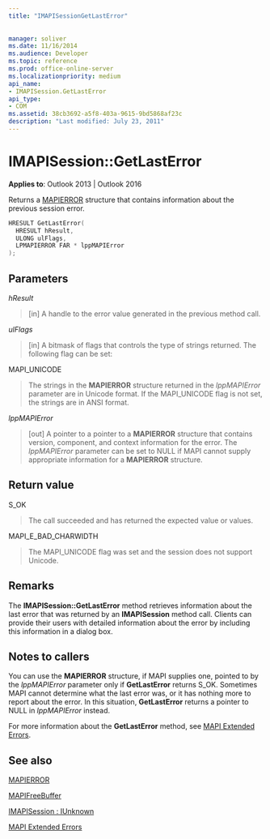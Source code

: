 ```yaml
---
title: "IMAPISessionGetLastError"
 
 
manager: soliver
ms.date: 11/16/2014
ms.audience: Developer
ms.topic: reference
ms.prod: office-online-server
ms.localizationpriority: medium
api_name:
- IMAPISession.GetLastError
api_type:
- COM
ms.assetid: 38cb3692-a5f8-403a-9615-9bd5868af23c
description: "Last modified: July 23, 2011"
---
```


# IMAPISession::GetLastError

  
  
**Applies to**: Outlook 2013 | Outlook 2016 
  
Returns a [MAPIERROR](mapierror.md) structure that contains information about the previous session error. 
  
```cpp
HRESULT GetLastError(
  HRESULT hResult,
  ULONG ulFlags,
  LPMAPIERROR FAR * lppMAPIError
);
```

## Parameters

 _hResult_
  
> [in] A handle to the error value generated in the previous method call.
    
 _ulFlags_
  
> [in] A bitmask of flags that controls the type of strings returned. The following flag can be set:
    
MAPI_UNICODE 
  
> The strings in the **MAPIERROR** structure returned in the _lppMAPIError_ parameter are in Unicode format. If the MAPI_UNICODE flag is not set, the strings are in ANSI format. 
    
 _lppMAPIError_
  
> [out] A pointer to a pointer to a **MAPIERROR** structure that contains version, component, and context information for the error. The  _lppMAPIError_ parameter can be set to NULL if MAPI cannot supply appropriate information for a **MAPIERROR** structure. 
    
## Return value

S_OK 
  
> The call succeeded and has returned the expected value or values.
    
MAPI_E_BAD_CHARWIDTH 
  
> The MAPI_UNICODE flag was set and the session does not support Unicode.
    
## Remarks

The **IMAPISession::GetLastError** method retrieves information about the last error that was returned by an **IMAPISession** method call. Clients can provide their users with detailed information about the error by including this information in a dialog box. 
  
## Notes to callers

You can use the **MAPIERROR** structure, if MAPI supplies one, pointed to by the  _lppMAPIError_ parameter only if **GetLastError** returns S_OK. Sometimes MAPI cannot determine what the last error was, or it has nothing more to report about the error. In this situation, **GetLastError** returns a pointer to NULL in  _lppMAPIError_ instead. 
  
For more information about the **GetLastError** method, see [MAPI Extended Errors](mapi-extended-errors.md).
  
## See also



[MAPIERROR](mapierror.md)
  
[MAPIFreeBuffer](mapifreebuffer.md)
  
[IMAPISession : IUnknown](imapisessioniunknown.md)


[MAPI Extended Errors](mapi-extended-errors.md)

